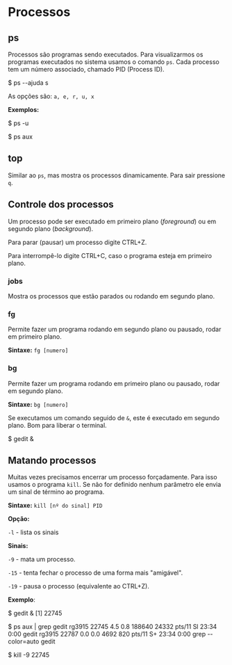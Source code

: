 # Processos

## ps

Processos são programas sendo executados. Para visualizarmos os programas executados no sistema usamos o comando `ps`. Cada processo tem um número associado, chamado PID (Process ID).

$ ps --ajuda s

As opções são: `a, e, r, u, x`

**Exemplos:**

$ ps -u

$ ps aux

## top

Similar ao `ps`, mas mostra os processos dinamicamente. Para sair pressione `q`.


## Controle dos processos

Um processo pode ser executado em primeiro plano (*foreground*) ou em segundo plano (*background*).

Para parar (pausar) um processo digite CTRL+Z.

Para interrompê-lo digite CTRL+C, caso o programa esteja em primeiro plano.

### jobs

Mostra os processos que estão parados ou rodando em segundo plano.

### fg

Permite fazer um programa rodando em segundo plano ou pausado, rodar em primeiro plano.

**Sintaxe:** `fg [numero]`

### bg

Permite fazer um programa rodando em primeiro plano ou pausado, rodar em segundo plano.

**Sintaxe:** `bg [numero]`

Se executamos um comando seguido de `&`, este é executado em segundo plano. Bom para liberar o terminal.

$ gedit &

## Matando processos

Muitas vezes precisamos encerrar um processo forçadamente. Para isso usamos o programa `kill`. Se não for definido nenhum parâmetro ele envia um sinal de término ao programa.

**Sintaxe:** `kill [nº do sinal] PID`

**Opção:**

`-l` - lista os sinais

**Sinais:**

`-9` - mata um processo.

`-15` - tenta fechar o processo de uma forma mais "amigável".

`-19` - pausa o processo (equivalente ao CTRL+Z).

**Exemplo**:

$ gedit &
[1] 22745

$ ps aux | grep gedit
rg3915   22745  4.5  0.8 188640 24332 pts/11   Sl   23:34   0:00 gedit
rg3915   22787  0.0  0.0   4692   820 pts/11   S+   23:34   0:00 grep --color=auto gedit

$ kill -9 22745


